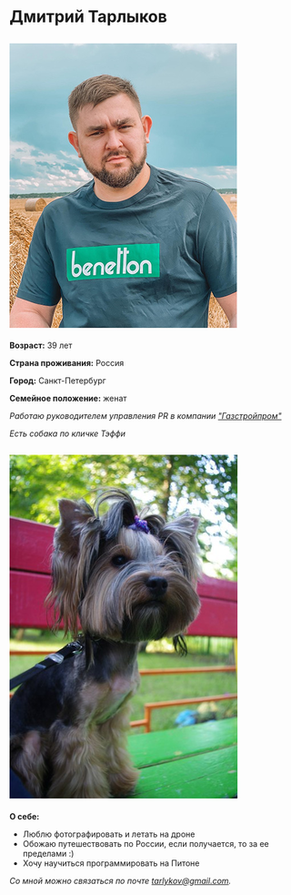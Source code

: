 # Дмитрий Тарлыков
## ![Мое фото](img/tarlykov.jpg) 
**Возраст:** 39 лет

**Страна проживания:** Россия

**Город:** Санкт-Петербург

**Семейное положение:** женат

*Работаю руководителем управления PR в компании ["Газстройпром"](https://gsprom.ru)*

*Есть собака по кличке Тэффи*

## ![Моя собака](img/teffi.jpg)

**О себе:**
- Люблю фотографировать и летать на дроне
- Обожаю путешествовать по России, если получается, то за ее пределами :)
- Хочу научиться программировать на Питоне

_Со мной можно связаться по почте [tarlykov@gmail.com](tarlykov@gmail.com)._